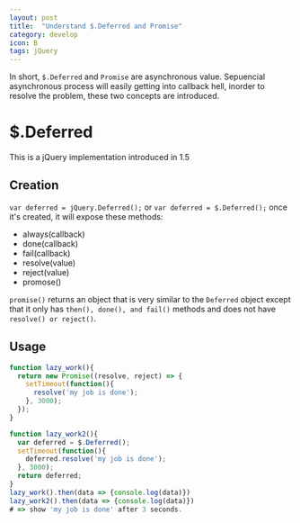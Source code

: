 ```yaml
---
layout: post
title:  "Understand $.Deferred and Promise"
category: develop
icon: B
tags: jQuery
---
```


In short, `$.Deferred` and `Promise` are asynchronous value.
Sepuencial asynchronous process will easily getting into callback hell, inorder to resolve the problem, these two concepts are introduced.

# $.Deferred

This is a jQuery implementation introduced in 1.5
## Creation
`var deferred = jQuery.Deferred();` or
`var deferred = $.Deferred();`
once it's created, it will expose these methods:

- always(callback)
- done(callback)
- fail(callback)
- resolve(value)
- reject(value)
- promose()

`promise()` returns an object that is very similar to the `Deferred` object except that it only has `then(), done(), and fail()` methods and does not have `resolve() or reject()`.

## Usage
```javascript
function lazy_work(){
  return new Promise((resolve, reject) => {
    setTimeout(function(){
      resolve('my job is done');
    }, 3000);
  });
}

function lazy_work2(){
  var deferred = $.Deferred();
  setTimeout(function(){
    deferred.resolve('my job is done');
  }, 3000);
  return deferred;
}
lazy_work().then(data => {console.log(data)})
lazy_work2().then(data => {console.log(data)})
# => show 'my job is done' after 3 seconds.
```

